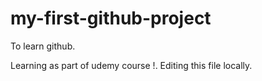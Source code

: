 # my-first-github-project
To learn github.

Learning as part of udemy course !. Editing this file locally.
